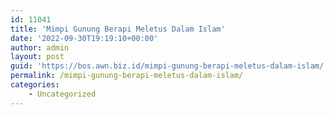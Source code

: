 ```yaml
---
id: 11041
title: 'Mimpi Gunung Berapi Meletus Dalam Islam'
date: '2022-09-30T19:19:10+00:00'
author: admin
layout: post
guid: 'https://bos.awn.biz.id/mimpi-gunung-berapi-meletus-dalam-islam/'
permalink: /mimpi-gunung-berapi-meletus-dalam-islam/
categories:
    - Uncategorized
---
```


